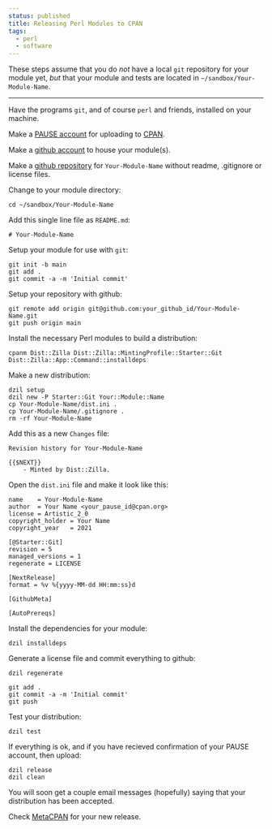 ```yaml
---
status: published
title: Releasing Perl Modules to CPAN
tags:
  - perl
  - software
---
```


These steps assume that you do *not* have a local `git` repository for your module yet, *but* that your module and tests are located in `~/sandbox/Your-Module-Name`.

---

Have the programs `git`, and of course `perl` and friends, installed on your machine.

Make a [PAUSE account](https://pause.perl.org/pause/query?ACTION=request_id) for uploading to [CPAN](https://www.cpan.org/).

Make a [github account](https://github.com/join?ref_cta=Sign+up&ref_loc=header+logged+out&ref_page=%2F&source=header-home) to house your module(s).

Make a [github repository](https://github.com/new) for `Your-Module-Name` without readme, .gitignore or license files.

Change to your module directory:

    cd ~/sandbox/Your-Module-Name

Add this single line file as `README.md`:

    # Your-Module-Name

Setup your module for use with `git`:

    git init -b main
    git add .
    git commit -a -m 'Initial commit'

Setup your repository with github:

    git remote add origin git@github.com:your_github_id/Your-Module-Name.git
    git push origin main

Install the necessary Perl modules to build a distribution:

    cpanm Dist::Zilla Dist::Zilla::MintingProfile::Starter::Git Dist::Zilla::App::Command::installdeps

Make a new distribution:

    dzil setup
    dzil new -P Starter::Git Your::Module::Name
    cp Your-Module-Name/dist.ini .
    cp Your-Module-Name/.gitignore .
    rm -rf Your-Module-Name

Add this as a new `Changes` file:

    Revision history for Your-Module-Name

    {{$NEXT}}
        - Minted by Dist::Zilla.

Open the `dist.ini` file and make it look like this:

    name    = Your-Module-Name
    author  = Your Name <your_pause_id@cpan.org>
    license = Artistic_2_0
    copyright_holder = Your Name
    copyright_year   = 2021

    [@Starter::Git]
    revision = 5
    managed_versions = 1
    regenerate = LICENSE

    [NextRelease]
    format = %v %{yyyy-MM-dd HH:mm:ss}d

    [GithubMeta]

    [AutoPrereqs]

Install the dependencies for your module:

    dzil installdeps

Generate a license file and commit everything to github:

    dzil regenerate

    git add .
    git commit -a -m 'Initial commit'
    git push

Test your distribution:

    dzil test

If everything is ok, and if you have recieved confirmation of your PAUSE account, then upload:

    dzil release
    dzil clean

You will soon get a couple email messages (hopefully) saying that your distribution has been accepted.

Check [MetaCPAN](https://metacpan.org/recent) for your new release.

